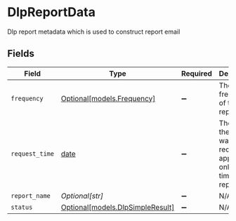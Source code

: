 # DlpReportData

Dlp report metadata which is used to construct report email


## Fields

| Field                                                                   | Type                                                                    | Required                                                                | Description                                                             |
| ----------------------------------------------------------------------- | ----------------------------------------------------------------------- | ----------------------------------------------------------------------- | ----------------------------------------------------------------------- |
| `frequency`                                                             | [Optional[models.Frequency]](../models/frequency.md)                    | :heavy_minus_sign:                                                      | The frequency of the report                                             |
| `request_time`                                                          | [date](https://docs.python.org/3/library/datetime.html#date-objects)    | :heavy_minus_sign:                                                      | The time the report was requested, applicable only for one time reports |
| `report_name`                                                           | *Optional[str]*                                                         | :heavy_minus_sign:                                                      | N/A                                                                     |
| `status`                                                                | [Optional[models.DlpSimpleResult]](../models/dlpsimpleresult.md)        | :heavy_minus_sign:                                                      | N/A                                                                     |